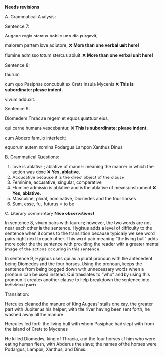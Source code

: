 **Needs revisions**

A. Grammatical Analysis:

Sentence 7:

Augeae regis stercus bobile uno die purgavit, 

maiorem partem Iove adiutore; ❌ **More than one verbal unit here!**

flumine admisso totum stercus abluit. ❌ **More than one verbal unit here!**

Sentence 8: 

taurum 

cum  quo Pasiphae concubuit ex Creta insula Mycenis  ❌ **This is subordinate: please indent.**

vivum adduxit.

Sentence 9:

Diomedem Thraciae regem et equos quattuor eius, 

qui carne humana vescebantur,   ❌ **This is subordinate: please indent.**

cum Abdero famulo interfecit; 

equorum autem nomina Podargus Lampon Xanthus Dinus.

B. Grammatical Questions: 

1. Iove is ablative ; ablative of manner meaning the manner in which the action was done  ❌ **Yes, ablative.**
2. Accusative because it is the direct object of the clause
3. Feminine, accusative, singular, comparative
4. Flumine admissio is ablative and is the ablative of means/instrument  ❌ **Yes, ablative.**
5. Masculine, plural, nominative, Diomedes and the four horses
6. Sum, esse, fui, futurus = to be 

C. Literary commentary  **Nice observations!**

In sentence 8, vivum pairs with taurum; however, the two words are not near each other in the sentence. Hyginus adds a level of difficulty to the sentence when it comes to the translation because typically we see word pairs right next to each other. This word pair meaning “the living bull” adds more color the the sentence with providing the reader with a greater mental image of the actions occuring in this sentence.  

In sentence 9, Hyginus uses qui as a plural pronoun with the antecedent being Diomedes and the four horses. Using the pronoun, keeps the sentence from being bogged down with unnecessary words when a pronoun can be used instead. Qui translates to “who” and by using this pronoun it creates another clause to help breakdown the sentence into individual parts. 

Translation:

Hercules cleaned the manure of King Augeas’ stalls one day, the greater part with Jupiter as his helper; with the river having been sent forth, he washed away all the manure

Hercules led forth the living bull with whom Pasiphae had slept with from the island of Crete to Mycenes

He killed Diomedes, king of Thracia, and the four horses of him who were eating human flesh, with Abderus the slave; the names of the horses were Podargus, Lampon, Xanthus, and Dinus.


